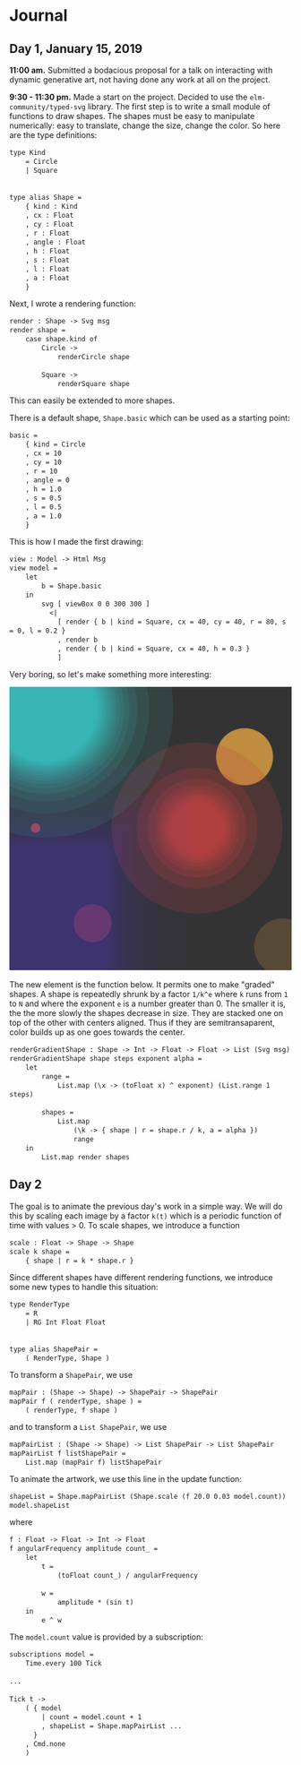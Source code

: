 # Journal

## Day 1, January 15, 2019

**11:00 am.** Submitted a bodacious proposal for a talk on interacting with dynamic generative art, not having done any work at all on the project.

**9:30 - 11:30 pm.** Made a start on the project.  Decided to use the `elm-community/typed-svg` library. The first step is to write a small module of functions to draw shapes.  The shapes must be easy to manipulate numerically: easy to translate, change the size, change the color.  So here are the type definitions:

```
type Kind
    = Circle
    | Square


type alias Shape =
    { kind : Kind
    , cx : Float
    , cy : Float
    , r : Float
    , angle : Float
    , h : Float
    , s : Float
    , l : Float
    , a : Float
    }
```

Next, I wrote a rendering function:

```
render : Shape -> Svg msg
render shape =
    case shape.kind of
        Circle ->
            renderCircle shape

        Square ->
            renderSquare shape
```
This can easily be extended to more shapes.

There is a default shape, `Shape.basic` which can be used as a starting point:

```
basic =
    { kind = Circle
    , cx = 10
    , cy = 10
    , r = 10
    , angle = 0
    , h = 1.0
    , s = 0.5
    , l = 0.5
    , a = 1.0
    }
```
This is how I made the first drawing:

```
view : Model -> Html Msg
view model =
    let
        b = Shape.basic
    in
        svg [ viewBox 0 0 300 300 ]
          <|
            [ render { b | kind = Square, cx = 40, cy = 40, r = 80, s = 0, l = 0.2 }
            , render b
            , render { b | kind = Square, cx = 40, h = 0.3 }
            ]
```

Very boring, so let's make something more interesting:

![Image](image/day1.png)

The new element is the function below.  It permits one to make "graded" shapes.  A shape is
repeatedly shrunk by a factor `1/k^e` where `k` runs from `1` to `N` and where the exponent `e` is a number greater than 0.  The smaller it is, the the more slowly the shapes decrease in size. They are stacked one on top of the other with centers aligned.  Thus if they are semitransaparent, color builds up as one goes towards the center.

```
renderGradientShape : Shape -> Int -> Float -> Float -> List (Svg msg)
renderGradientShape shape steps exponent alpha =
    let
        range =
            List.map (\x -> (toFloat x) ^ exponent) (List.range 1 steps)

        shapes =
            List.map
                (\k -> { shape | r = shape.r / k, a = alpha })
                range
    in
        List.map render shapes
```

## Day 2

The goal is to animate the previous day's work in a simple way.  We will do this by scaling each image by a factor `k(t)` which is a periodic function of time with values > 0.  To scale shapes, we introduce a function

```
scale : Float -> Shape -> Shape
scale k shape =
    { shape | r = k * shape.r }
```

Since different shapes have different rendering functions, we introduce some new types to handle this situation:

```
type RenderType
    = R
    | RG Int Float Float


type alias ShapePair =
    ( RenderType, Shape )
```

To transform a `ShapePair`, we use

```
mapPair : (Shape -> Shape) -> ShapePair -> ShapePair
mapPair f ( renderType, shape ) =
    ( renderType, f shape )
```

and to transform a `List ShapePair`, we use

```
mapPairList : (Shape -> Shape) -> List ShapePair -> List ShapePair
mapPairList f listShapePair =
    List.map (mapPair f) listShapePair
```
To animate the artwork, we use this line in the update function:

```
shapeList = Shape.mapPairList (Shape.scale (f 20.0 0.03 model.count)) model.shapeList
```

where

```
f : Float -> Float -> Int -> Float
f angularFrequency amplitude count_ =
    let
        t =
            (toFloat count_) / angularFrequency

        w =
            amplitude * (sin t)
    in
        e ^ w
```

The `model.count` value is provided by a subscription:

```
subscriptions model =
    Time.every 100 Tick

...

Tick t ->
    ( { model
        | count = model.count + 1
        , shapeList = Shape.mapPairList ...
      }
    , Cmd.none
    )
```
